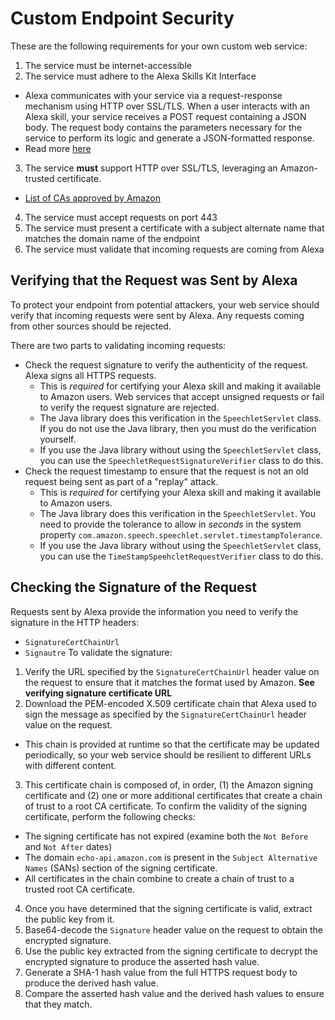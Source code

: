 # Custom Endpoint Security

These are the following requirements for your own custom web service:

1. The service must be internet-accessible
2. The service must adhere to the Alexa Skills Kit Interface
  - Alexa communicates with your service via a request-response mechanism using HTTP over SSL/TLS. When a user interacts with an Alexa skill, your service receives a POST request containing a JSON body. The request body contains the parameters necessary for the service to perform its logic and generate a JSON-formatted response.
  - Read more [here](https://developer.amazon.com/docs/custom-skills/request-and-response-json-reference.html)
3. The service **must** support HTTP over SSL/TLS, leveraging an Amazon-trusted certificate.
  - [List of CAs approved by Amazon](https://wiki.mozilla.org/CA:IncludedCAs)
4. The service must accept requests on port 443
5. The service must present a certificate with a subject alternate name that matches the domain name of the endpoint
6. The service must validate that incoming requests are coming from Alexa

## Verifying that the Request was Sent by Alexa

To protect your endpoint from potential attackers, your web service should verify that incoming requests were sent by Alexa. Any requests coming from other sources should be rejected.

There are two parts to validating incoming requests:

- Check the request signature to verify the authenticity of the request. Alexa signs all HTTPS requests.
  - This is _required_ for certifying your Alexa skill and making it available to Amazon users. Web services that accept unsigned requests or fail to verify the request signature are rejected.
  - The Java library does this verification in the `SpeechletServlet` class. If you do not use the Java library, then you must do the verification yourself.
  - If you use the Java library without using the `SpeechletServlet` class, you can use the `SpeechletRequestSignatureVerifier` class to do this.
- Check the request timestamp to ensure that the request is not an old request being sent as part of a "replay" attack.
  - This is _required_ for certifying your Alexa skill and making it available to Amazon users.
  - The Java library does this verification in the `SpeechletServlet`. You need to provide the tolerance to allow in _seconds_ in the system property `com.amazon.speech.speechlet.servlet.timestampTolerance`.
  - If you use the Java library without using the `SpeechletServlet` class, you can use the `TimeStampSpeehcletRequestVerifier` class to do this.

## Checking the Signature of the Request

Requests sent by Alexa provide the information you need to verify the signature in the HTTP headers:

- `SignatureCertChainUrl`
- `Signautre`
To validate the signature:
1. Verify the URL specified by the `SignatureCertChainUrl` header value on the request to ensure that it matches the format used by Amazon. **See verifying signature certificate URL**
2. Download the PEM-encoded X.509 certificate chain that Alexa used to sign the message as specified by the `SignatureCertChainUrl` header value on the request.
  - This chain is provided at runtime so that the certificate may be updated periodically, so your web service should be resilient to different URLs with different content.
3. This certificate chain is composed of, in order, (1) the Amazon signing certificate and (2) one or more additional certificates that create a chain of trust to a root CA certificate. To confirm the validity of the signing certificate, perform the following checks:
  - The signing certificate has not expired (examine both the `Not Before` and `Not After` dates)
  - The domain `echo-api.amazon.com` is present in the `Subject Alternative Names` (SANs) section of the signing certificate.
  - All certificates in the chain combine to create a chain of trust to a trusted root CA certificate.
4. Once you have determined that the signing certificate is valid, extract the public key from it.
5. Base64-decode the `Signature` header value on the request to obtain the encrypted signature.
6. Use the public key extracted from the signing certificate to decrypt the encrypted signature to produce the asserted hash value.
7. Generate a SHA-1 hash value from the full HTTPS request body to produce the derived hash value.
8. Compare the asserted hash value and the derived hash values to ensure that they match.
